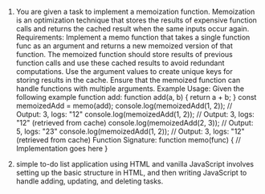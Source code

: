 1. You are given a task to implement a memoization function. Memoization is an optimization technique that stores the results of expensive function calls and returns the cached result when the same inputs occur again.
   Requirements:
   Implement a memo function that takes a single function func as an argument and returns a new memoized version of that function.
   The memoized function should store results of previous function calls and use these cached results to avoid redundant computations.
   Use the argument values to create unique keys for storing results in the cache.
   Ensure that the memoized function can handle functions with multiple arguments.
   Example Usage:
   Given the following example function add:
   function add(a, b) {
   return a + b;
   }
   const memoizedAdd = memo(add);
   console.log(memoizedAdd(1, 2)); // Output: 3, logs: "12"
   console.log(memoizedAdd(1, 2)); // Output: 3, logs: "12" (retrieved from cache)
   console.log(memoizedAdd(2, 3)); // Output: 5, logs: "23"
   console.log(memoizedAdd(1, 2)); // Output: 3, logs: "12" (retrieved from cache)
   Function Signature:
   function memo(func) {
   // Implementation goes here
   }

2. simple to-do list application using HTML and vanilla JavaScript involves setting up the basic structure in HTML, and then writing JavaScript to handle adding, updating, and deleting tasks.
